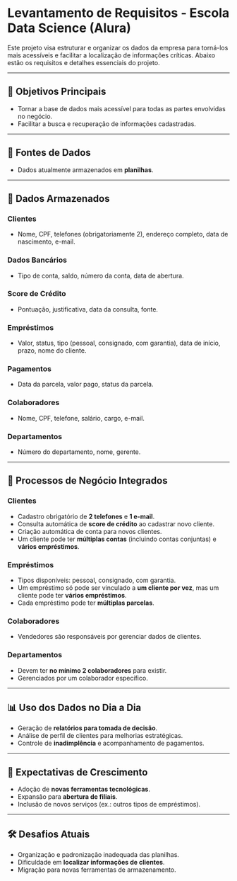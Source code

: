 # Levantamento de Requisitos - Escola Data Science (Alura)

Este projeto visa estruturar e organizar os dados da empresa para torná-los mais acessíveis e facilitar a localização de informações críticas. Abaixo estão os requisitos e detalhes essenciais do projeto.

---

## 📌 **Objetivos Principais**
- Tornar a base de dados mais acessível para todas as partes envolvidas no negócio.
- Facilitar a busca e recuperação de informações cadastradas.

---

## 📂 **Fontes de Dados**
- Dados atualmente armazenados em **planilhas**.

---

## 💾 **Dados Armazenados**
### **Clientes**
- Nome, CPF, telefones (obrigatoriamente 2), endereço completo, data de nascimento, e-mail.
### **Dados Bancários**
- Tipo de conta, saldo, número da conta, data de abertura.
### **Score de Crédito**
- Pontuação, justificativa, data da consulta, fonte.
### **Empréstimos**
- Valor, status, tipo (pessoal, consignado, com garantia), data de início, prazo, nome do cliente.
### **Pagamentos**
- Data da parcela, valor pago, status da parcela.
### **Colaboradores**
- Nome, CPF, telefone, salário, cargo, e-mail.
### **Departamentos**
- Número do departamento, nome, gerente.

---

## 🔄 **Processos de Negócio Integrados**
### **Clientes**
- Cadastro obrigatório de **2 telefones** e **1 e-mail**.
- Consulta automática de **score de crédito** ao cadastrar novo cliente.
- Criação automática de conta para novos clientes.
- Um cliente pode ter **múltiplas contas** (incluindo contas conjuntas) e **vários empréstimos**.
### **Empréstimos**
- Tipos disponíveis: pessoal, consignado, com garantia.
- Um empréstimo só pode ser vinculado a **um cliente por vez**, mas um cliente pode ter **vários empréstimos**.
- Cada empréstimo pode ter **múltiplas parcelas**.
### **Colaboradores**
- Vendedores são responsáveis por gerenciar dados de clientes.
### **Departamentos**
- Devem ter **no mínimo 2 colaboradores** para existir.
- Gerenciados por um colaborador específico.

---

## 📊 **Uso dos Dados no Dia a Dia**
- Geração de **relatórios para tomada de decisão**.
- Análise de perfil de clientes para melhorias estratégicas.
- Controle de **inadimplência** e acompanhamento de pagamentos.

---

## 🚀 **Expectativas de Crescimento**
- Adoção de **novas ferramentas tecnológicas**.
- Expansão para **abertura de filiais**.
- Inclusão de novos serviços (ex.: outros tipos de empréstimos).

---

## 🛠 **Desafios Atuais**
- Organização e padronização inadequada das planilhas.
- Dificuldade em **localizar informações de clientes**.
- Migração para novas ferramentas de armazenamento.


